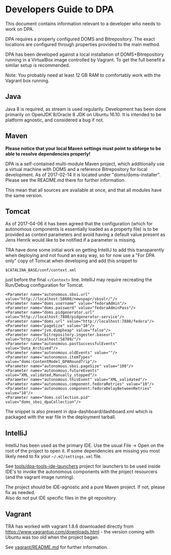 Developers Guide to DPA
===

This document contains information relevant to a developer who needs
to work on DPA.  

DPA requires a properly configured DOMS and Bitrepository.  The exact locations
are configured through properties provided to the main method.

DPA has been developed against a local installation
of DOMS+Bitrepository running in a VirtualBox image controlled by Vagrant. 
To get the full benefit a similar setup is recommended.  

Note:  You probably need at least 12 GB RAM to comfortably work with the Vagrant box
running.  


Java
--

Java 8 is required, as stream is used regularily.  Development has
been done primarily on OpenJDK 8/Oracle 8 JDK on Ubuntu 16.10.  It is
intended to be platform agnostic, and considered a bug if not.

Maven 
--

**Please notice that your local Maven settings must point to sbforge to
be able to resolve dependencies properly!**

DPA is a self-contained multi-module Maven project, which additionally
use a virtual machine with DOMS and a reference Bitrepository for
local development.  As of 2017-02-14 it is located under
"doms/doms-installer".  Please see the README.md there for further
information. 

This mean that all sources are available at once, and that all modules
have the same version.

Tomcat
---

As of 2017-04-06 it has been agreed that the configuration (which for
autonomous components is essentially loaded as a property file) is to
be provided as context parameters and avoid having a default value present
as Jens Henrik would like to be notified if a parameter is missing.  

TRA have done some initial work on getting IntelliJ to add this transparently
when deploying and not found an easy way, so for now use a "For DPA only" copy
of Tomcat when developing and add this snippet to 

    $CATALINA_BASE/conf/context.xml

just before the final `</Context>` line.  IntelliJ may require recreating the Run/Debug configuration
for Tomcat.

    <Parameter name="autonomous.sboi.url" value="http://localhost:58608/newspapr/sbsolr/"/>
    <Parameter name="doms.username" value="fedoraAdmin"/>
    <Parameter name="doms.password" value="fedoraAdminPass"/>
    <Parameter name="doms.pidgenerator.url" value="http://localhost:7880/pidgenerator-service"/>
    <Parameter name="doms.url" value="http://localhost:7880/fedora"/>
    <Parameter name="pageSize" value="10"/>
    <Parameter name="jvm.dumpheap" value="false"/>
    <Parameter name="bitrepository.ingester.baseurl" value="http://localhost:58709/"/>
    <Parameter name="autonomous.pastSuccessfulEvents" value="Data_Archived"/>
    <Parameter name="autonomous.oldEvents" value=""/>
    <Parameter name="autonomous.itemTypes" value="doms:ContentModel_DPARoundTrip"/>
    <Parameter name="autonomous.sboi.pageSize" value="100"/>
    <Parameter name="autonomous.futureEvents" value="XML_validated,Manually_stopped"/>
    <Parameter name="autonomous.thisEvent" value="XML_validated"/>
    <Parameter name="autonomous.component.fedoraRetries" value="10"/>
    <Parameter name="autonomous.component.fedoraDelayBetweenRetries" value="10"/>
    <Parameter name="doms.collection.pid" value="doms_sboi_dpaCollection"/>

The snippet is also present in dpa-dashboard/dashboard.xml which is packaged with the
war file in the deployment tarball.

IntelliJ
--

IntelliJ has been used as the primary IDE.  Use the usual File -> Open
on the root of the project to open it.   If some dependencies are
missing you most likely need to fix your `~/.m2/settings.xml` file.

See [tools/dpa-tools-ide-launchers](tools/dpa-tools-ide-launchers) 
project for launchers to be used inside IDE's to invoke the
autonomous components with the project resourcers (and the vagrant
image running).

The project should be IDE-agnostic and a pure Maven project.  If not, please fix as needed.  
Also do not put IDE specific files in the git repository.


Vagrant
---

TRA has worked with vagrant 1.8.6 downloaded directly from 
https://www.vagrantup.com/downloads.html - the version coming with 
Ubuntu was too old when the project began.

See [vagrant/README.md](vagrant/README.md) for further information.
